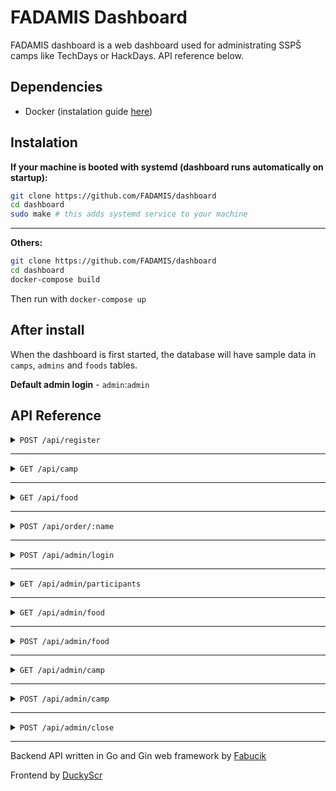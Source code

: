 # FADAMIS Dashboard

FADAMIS dashboard is a web dashboard used for administrating SSPŠ camps like TechDays or HackDays. API reference below.

## Dependencies
- Docker (instalation guide [here](https://docs.docker.com/engine/install/))

## Instalation
**If your machine is booted with systemd (dashboard runs automatically on startup):**
``` bash
git clone https://github.com/FADAMIS/dashboard
cd dashboard
sudo make # this adds systemd service to your machine
```

---

**Others:**
``` bash
git clone https://github.com/FADAMIS/dashboard
cd dashboard
docker-compose build
```
Then run with `docker-compose up`





## After install

When the dashboard is first started, the database will have sample data in `camps`, `admins` and `foods` tables.

**Default admin login** - `admin`:`admin`


## API Reference

<details>

<summary><code>POST /api/register</code></summary>

Registers a new participant

---
### Request

Headers:

- `Content-Type: application/json`

---

| request data |  data type  |  description                 |
|--------------|-------------|------------------------------|
| name         |  string     | participant's name           |
| surname      |  string     | participant's surname        |
| email        |  string     | participant's email          |
| phone        |  string     | participant's phone number   |
| camp_id      |  int        | camp's id

---

**JSON example**
```json
{
    "name": "John",
    "surname": "Smith",
    "email": "john@smith.com",
    "phone": "777888999",
    "camp_id": 1
}
```

---

**cURL example**
```javascript
curl -X POST "http://localhost/api/register" -d '{"name": "John", "surname": "Smith", "email": "john@smith.com", "phone": "777888999"}' -H "Content-Type: application/json"
```

### Response

---

| Status code  |  Content Type    |
|--------------|------------------|
| 200          | application/json |

---


**Successful response**
```json
{
    "message": "register successful"
}
```

</details>




---





<details>

<summary><code>GET /api/camp</code></summary>

Returns all available camps

---
### Request

Headers:

- None

---

| request data |  data type  |
|--------------|-------------|
| none         |  none       |

---

**cURL example**
```javascript
curl "http://localhost/api/camp"
```

### Response

---

| Status code  |  Content Type    |
|--------------|------------------|
| 200          | application/json |

---

`date` is `int64` (it is stored as Unix timestamp)


**Successful response**
```json
{
    "camps": [
        {
            "id": 1,
            "name": "TechDays!",
            "participants": null,
            "date": 1701302400,
            "processed": false
        }
    ]
}
```

</details>






---




<details>

<summary><code>GET /api/food</code></summary>

Returns all available food

- Also returns ID of the specific food which is later used for participants to order said food

---
### Request

Headers:

- None

---

| request data |  data type  |
|--------------|-------------|
| none         |  none       |

---

**cURL example**
```javascript
curl "http://localhost/api/food"
```

### Response

---

| Status code  |  Content Type    |
|--------------|------------------|
| 200          | application/json |

---


**Successful response**
```json
{
    "foods": [
        {
            "id": 1,
            "name": "pizza",
            "participants": null,
            "image_path": "/images/322989cf390c0e81fbd89727f2ee7d5f402bf652789d88229751eab26ef2e162.jpeg"
        }
    ]
}
```

</details>



---


<details>

<summary><code>POST /api/order/:name</code></summary>

Orders food for the participant specified by `:name` parameter

- `:name` must be a sha256 sum of `name+surname+camp_id`
- Example:
```
sha256(JohnSmith1)
---->
4850eecac63c272e9009385e399f958599a79d96345d2a0e3500d63e7cf2839c
---->
http://localhost/api/order/4850eecac63c272e9009385e399f958599a79d96345d2a0e3500d63e7cf2839c
```

---
### Request

Headers:

- `Content-Type: application/json`

---

| request data |  data type  |  description |
|--------------|-------------|--------------|
| id           |  int        |    food's ID |
| name         | string      | food's name  |

---

**JSON example**
```json
{
    "id": 1,
    "name": "Pizza Prosciutto",
}
```

---

**cURL example**
```javascript
curl -X POST "http://localhost/api/order/9d3e2c3ef4399d27897e1d918151cac74ed7b2bee028fea50d29d7d8ea3f925e" -d '{"id": 1, "name": "Pizza Prosciutto"}' -H "Content-Type: application/json"
```

### Response

---

| Status code  |  Content Type    |
|--------------|------------------|
| 200          | application/json |

---


**Successful response**
```json
{
    "food": "Pizza Prosciutto",
    "name": "JohnSmith"
}
```

</details>


---





<details>

<summary><code>POST /api/admin/login</code></summary>

Login endpoint for administrators


---
### Request

Headers:

- `Content-Type: application/json`

---

| request data |  data type  |  description     |
|--------------|-------------|------------------|
| username     |  string     | admin's username |
| password     | string      | admin's password |

---

**JSON example**
```json
{
    "username": "admin",
    "password": "supersecretpassword",
}
```

---

**cURL example**
```javascript
curl -X POST "http://localhost/api/admin/login" -d '{"username": "admin", "password": "supersecretpassword"}' -H "Content-Type: application/json"
```

### Response

---

| Status code  |  Content Type    |
|--------------|------------------|
| 200          | application/json |

---

**Sets a session cookie that expires after 6 hours**

**Successful response**
```json
{
    "message": "login successful",
}
```

</details>


---





<details>

<summary><code>GET /api/admin/participants</code></summary>

Returns all registered participants

---
### Request

Headers:

- None

---

| request data |  data type  |
|--------------|-------------|
| none         |  none       |

---

**cURL example**
```javascript
curl "http://localhost/api/participants"
```

### Response

---

| Status code  |  Content Type    |
|--------------|------------------|
| 200          | application/json |

---


**Successful response**
```json
{
    "participants": [
        {
            "id": 1,
            "name": "John",
            "surname": "Smith",
            "email": "john@smith.com",
            "phone": "777888999",
            "food_id": 1                // ID of ordered food
        }
    ]
}
```

</details>






---




<details>

<summary><code>GET /api/admin/food</code></summary>

Returns all available food along with all the participants with specifed food already ordered

- Also returns ID of the specific food which is later used for participants to order said food

---
### Request

Headers:

- None

---

| request data |  data type  |
|--------------|-------------|
| none         |  none       |

---

**cURL example**
```javascript
curl "http://localhost/api/admin/food"
```

### Response

---

| Status code  |  Content Type    |
|--------------|------------------|
| 200          | application/json |

---


**Successful response**
```json
{
    "foods": [
        {
            "id": 1,
            "name": "none",
            "participants": 
                [
                    {
                        "id": 1,
                        "name": "John",
                        "surname": "Smith", 
                        "email": "john@smith.com",
                        "phone": "777888999",
                        "food_id": 1
                    }
                ],
            "image_path": "/images/322989cf390c0e81fbd89727f2ee7d5f402bf652789d88229751eab26ef2e162.jpeg"
        }
    ]
}
```

</details>






---









<details>

<summary><code>POST /api/admin/food</code></summary>

Adds new available food to the database

---
### Request

Headers:

- `Content-Type: multipart/form-data`

---

| request data |  data type  |  description  |
|--------------|-------------|---------------|
| name         |  string     |  food's name  |
| file         |  File       |  food's image |

---

**cURL example**
```javascript
curl -X POST "http://localhost/api/admin/food" -F 'name=Pizza' -F 'file=@/home/admin/pizza.jpg' -H "Content-Type: multipart/form-data"
```

Image's filename is sha256 checksum of itself + file extension

---

**Allowed file types**
- jpg
- png

---

### Response

---

| Status code  |  Content Type    |
|--------------|------------------|
| 200          | application/json |

---


**Successful response**
```json
{
    "message": "food added",
    "food": "Pizza"
}
```

</details>





---




<details>

<summary><code>GET /api/admin/camp</code></summary>

Returns all (even expired) camps

---
### Request

**Requires session cookie**

Headers:

- None

---

| request data |  data type  |
|--------------|-------------|
| none         |  none       |

---

**cURL example**
```javascript
curl "http://localhost/api/admin/camp"
```

### Response

---

| Status code  |  Content Type    |
|--------------|------------------|
| 200          | application/json |

---


**Successful response**
```json
{
    "foods": [
        {
            "id": 1,
            "name": "TechDays",
            "participants": 
                [
                    {
                        "id": 1,
                        "name": "John",
                        "surname": "Smith", 
                        "email": "john@smith.com",
                        "phone": "777888999",
                        "food_id": 1
                    }
                ],
            "date": 1701302400,
            "processed": false
        }
    ]
}
```

</details>



---




<details>

<summary><code>POST /api/admin/camp</code></summary>

Adds new camp to the database

---
### Request

Headers:

- `Content-Type: application/json`

---

| request data |  data type  |  description                   |
|--------------|-------------|--------------------------------|
| name         |  string     |  camp's name                   |
| date         |  int64      |  camp's date as Unix timestamp |

---

**cURL example**
```javascript
curl -X POST "http://localhost/api/admin/camp" -d "{'name': 'TechDays', 'date': 1701302400}" -H "Content-Type: application/json"
```

---

### Response

---

| Status code  |  Content Type    |
|--------------|------------------|
| 200          | application/json |

---


**Successful response**
```json
{
    "message": "camp added",
    "camp": "TechDays"
}
```

</details>





---






<details>

<summary><code>POST /api/admin/close</code></summary>

Closes camp registration and sends email with information.

---
### Request

Headers:

- `Content-Type: application/json`

---

| request data |  data type  |  description                   |
|--------------|-------------|--------------------------------|
| id           |  uint       |  camp's ID                   |
| name         |  string     |  camp's name                   |
| date         |  int64      |  camp's date as Unix timestamp |

---

**cURL example**
```javascript
curl -X POST "http://localhost/api/admin/close" -d "{'id': 1, 'name': 'TechDays', 'date': 1701302400}" -H "Content-Type: application/json"
```

---

### Response

---

| Status code  |  Content Type    |
|--------------|------------------|
| 200          | application/json |

---


**Successful response**
```json
{
    "message": "camp closed",
    "camp": "TechDays"
}
```

</details>





---


Backend API written in Go and Gin web framework by [Fabucik](https://github.com/Fabucik)

Frontend by [DuckyScr](https://github.com/DuckyScr)
